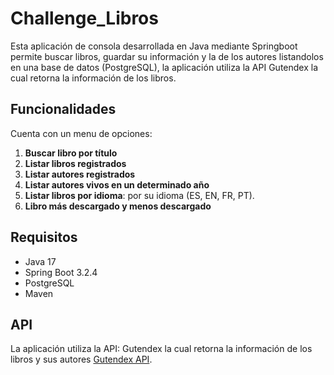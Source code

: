# Challenge_Libros
Esta aplicación de consola desarrollada en Java mediante Springboot permite buscar libros, guardar su información y la de los autores listandolos en una base de datos (PostgreSQL), la aplicación utiliza la API Gutendex la cual retorna la información de los libros.

## Funcionalidades
Cuenta con un menu de opciones:

1. **Buscar libro por título**
2. **Listar libros registrados**
3. **Listar autores registrados**
4. **Listar autores vivos en un determinado año**
5. **Listar libros por idioma**: por su idioma (ES, EN, FR, PT).
6. **Libro más descargado y menos descargado**

## Requisitos

- Java 17
- Spring Boot 3.2.4
- PostgreSQL
- Maven

## API

La aplicación utiliza la API: Gutendex la cual retorna la información de los libros y sus autores
[Gutendex API](https://gutendex.com).
